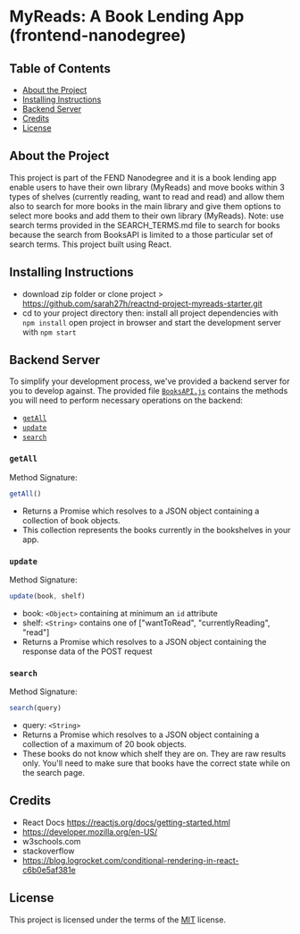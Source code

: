 MyReads: A Book Lending App (frontend-nanodegree)
===============================

## Table of Contents

* [About the Project](#about-the-project)
* [Installing Instructions](#installing-instructions)
* [Backend Server](#backend-server)
* [Credits](#credits)
* [License](#license)

## About the Project

This project is part of the FEND Nanodegree and it is a book lending app enable users to have their own library (MyReads) and move books within 3 types of shelves (currently reading, want to read and read) and allow them also to search for more books in the main library and give them options to select more books and add them to their own library (MyReads).
Note: use search terms provided in the SEARCH_TERMS.md file to search for books because the search from BooksAPI is limited to a those particular set of search terms.
This project built using React.

## Installing Instructions 

- download zip folder or clone project > https://github.com/sarah27h/reactnd-project-myreads-starter.git
- cd to your project directory then:
    install all project dependencies with `npm install`
    open project in browser and start the development server with `npm start`


## Backend Server

To simplify your development process, we've provided a backend server for you to develop against. The provided file [`BooksAPI.js`](src/BooksAPI.js) contains the methods you will need to perform necessary operations on the backend:

* [`getAll`](#getall)
* [`update`](#update)
* [`search`](#search)

### `getAll`

Method Signature:

```js
getAll()
```

* Returns a Promise which resolves to a JSON object containing a collection of book objects.
* This collection represents the books currently in the bookshelves in your app.

### `update`

Method Signature:

```js
update(book, shelf)
```

* book: `<Object>` containing at minimum an `id` attribute
* shelf: `<String>` contains one of ["wantToRead", "currentlyReading", "read"]  
* Returns a Promise which resolves to a JSON object containing the response data of the POST request

### `search`

Method Signature:

```js
search(query)
```

* query: `<String>`
* Returns a Promise which resolves to a JSON object containing a collection of a maximum of 20 book objects.
* These books do not know which shelf they are on. They are raw results only. You'll need to make sure that books have the correct state while on the search page.

## Credits

- React Docs https://reactjs.org/docs/getting-started.html
- https://developer.mozilla.org/en-US/
- w3schools.com
- stackoverflow
- https://blog.logrocket.com/conditional-rendering-in-react-c6b0e5af381e

## License

This project is licensed under the terms of the <a href="https://choosealicense.com/licenses/mit/" rel="nofollow">MIT</a> license.
